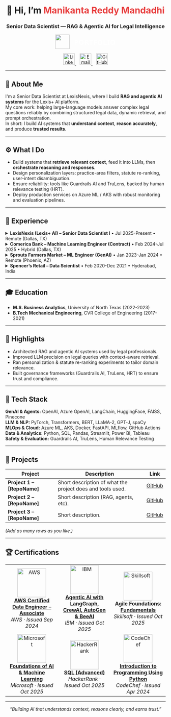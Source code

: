 <h1 align="center">👋 Hi, I’m <span style="color:#E83E3E">Manikanta Reddy Mandadhi</span></h1>
<h3 align="center">Senior Data Scientist — RAG & Agentic AI for Legal Intelligence</h3>

<p align="center">
  <a href="https://www.manikantabio.com" target="_blank" style="text-decoration:none;">
    <img src="https://github.com/Mani9006/pulse-robot-template-28729/raw/main/public/logos/website_logo.png" 
         width="45" 
         align="center" 
         style="vertical-align:middle; margin-right:10px;" />
    <span style="
      font-size:22px;
      font-weight:700;
      color:#FFFFFF;
      letter-spacing:0.5px;
      font-family:'Segoe UI', Arial, sans-serif;
      text-decoration:none;
      vertical-align:middle;
    ">
      PORTFOLIO
    </span>
  </a>
</p>


<p align="center">
  <a href="https://www.linkedin.com/in/reddy1999" target="_blank" title="LinkedIn">
    <img src="https://github.com/Mani9006/pulse-robot-template-28729/raw/main/public/logos/linkedin.jpg" width="36" alt="LinkedIn"/>
  </a>&nbsp;&nbsp;
  <a href="mailto:manikantareddyman@gmail.com" title="Email">
    <img src="https://github.com/Mani9006/pulse-robot-template-28729/raw/main/public/logos/gmail.png" width="36" alt="Email"/>
  </a>&nbsp;&nbsp;
  <a href="https://github.com/Mani9006" target="_blank" title="GitHub">
    <img src="https://github.com/Mani9006/pulse-robot-template-28729/raw/main/public/logos/github.png" width="36" alt="GitHub"/>
  </a>
</p>

---

## 🧠 About Me
I'm a Senior Data Scientist at LexisNexis, where I build **RAG and agentic AI systems** for the Lexis+ AI platform.  
My core work: helping large-language models answer complex legal questions reliably by combining structured legal data, dynamic retrieval, and prompt orchestration.  
In short: I build AI systems that **understand context**, **reason accurately**, and produce **trusted results**.

---

## ⚙️ What I Do
- Build systems that **retrieve relevant context**, feed it into LLMs, then **orchestrate reasoning and responses**.  
- Design personalization layers: practice-area filters, statute re-ranking, user-intent disambiguation.  
- Ensure reliability: tools like Guardrails AI and TruLens, backed by human relevance testing (HRT).  
- Deploy production services on Azure ML / AKS with robust monitoring and evaluation pipelines.

---

## 💼 Experience  
<details>
<summary><strong>LexisNexis (Lexis+ AI) – Senior Data Scientist I</strong> • Jul 2025-Present • Remote (Dallas, TX)</summary>

- Built RAG + agentic workflows to interpret and respond to complex legal user queries.  
- Led personalization (practice-area) and statute re-ranking experiments for better legal relevance.  
- Applied Guardrails AI, TruLens and human relevance testing to ensure output safety and quality.  
- Deployed on Azure Kubernetes Service (AKS) with production-grade monitoring and evaluation.

</details>

<details>
<summary><strong>Comerica Bank – Machine Learning Engineer (Contract)</strong> • Feb 2024-Jul 2025 • Hybrid (Dallas, TX)</summary>

- Developed internal GenAI tools using Azure OpenAI, LangChain and Azure Cognitive Search.  
- Built document Q&A and summarization pipelines via RAG for banking policy/audit access.  
- Ensured SOC2 compliance, integrated safety frameworks (Guardrails AI, TruLens), and containerised services on AKS.

</details>

<details>
<summary><strong>Sprouts Farmers Market – ML Engineer (GenAI)</strong> • Jan 2023-Jan 2024 • Remote (Phoenix, AZ)</summary>

- Developed a GPT-powered assistant for store teams (inventory, HR, operations) using LangChain + Pinecone.  
- Ran sentiment analysis on customer surveys, improved forecasting via Prophet & ARIMA.  
- Implemented Redis caching for low-latency responses; tracked experiments with MLflow.

</details>

<details>
<summary><strong>Spencer’s Retail – Data Scientist</strong> • Feb 2020-Dec 2021 • Hyderabad, India</summary>

- Segmented customers using k-means clustering; built LightGBM models for repeat-buyer prediction.  
- Created Airflow pipelines across multiple POS systems; extracted vendor spend data via OCR + spaCy.  
- Built dashboards in Tableau to guide promotion and stock-planning decisions.

</details>

---

## 🎓 Education
- **M.S. Business Analytics**, University of North Texas (2022-2023)  
- **B.Tech Mechanical Engineering**, CVR College of Engineering (2017-2021)

---

## 🧩 Highlights
- Architected RAG and agentic AI systems used by legal professionals.  
- Improved LLM precision on legal queries with context-aware retrieval.  
- Ran personalization & statute re-ranking experiments to tailor domain relevance.  
- Built governance frameworks (Guardrails AI, TruLens, HRT) to ensure trust and compliance.

---

## 🧰 Tech Stack
**GenAI & Agents:** OpenAI, Azure OpenAI, LangChain, HuggingFace, FAISS, Pinecone  
**LLM & NLP:** PyTorch, Transformers, BERT, LLaMA-2, GPT-J, spaCy  
**MLOps & Cloud:** Azure ML, AKS, Docker, FastAPI, MLflow, GitHub Actions  
**Data & Analytics:** Python, SQL, Pandas, Streamlit, Power BI, Tableau  
**Safety & Evaluation:** Guardrails AI, TruLens, Human Relevance Testing

---

## 📂 Projects  
| Project | Description | Link |
|---------|-------------|------|
| **Project 1 – [RepoName]** | Short description of what the project does and tools used. | [GitHub](https://github.com/Mani9006/RepoName1) |
| **Project 2 – [RepoName]** | Short description (RAG, agents, etc). | [GitHub](https://github.com/Mani9006/RepoName2) |
| **Project 3 – [RepoName]** | Short description. | [GitHub](https://github.com/Mani9006/RepoName3) |

*(Add as many rows as you like.)*

---

## 🏆 Certifications  
<table>
<tr>
<td align="center" width="200">
  <img src="https://github.com/Mani9006/pulse-robot-template-28729/raw/main/public/logos/aws-logo.svg" width="90" alt="AWS"/><br>
  <b><a href="https://cp.certmetrics.com/amazon/en/public/verify/credential/3e16f1ea98cd434cac93533eca5dd413" target="_blank">AWS Certified Data Engineer – Associate</a></b><br>
  <i>AWS · Issued Sep 2024</i>
</td>
<td align="center" width="200">
  <img src="https://github.com/Mani9006/pulse-robot-template-28729/raw/main/public/logos/ibm-logo.png" width="90" alt="IBM"/><br>
  <b><a href="https://www.coursera.org/account/accomplishments/verify/7RA565ABT4RL" target="_blank">Agentic AI with LangGraph, CrewAI, AutoGen & BeeAI</a></b><br>
  <i>IBM · Issued Oct 2025</i>
</td>
<td align="center" width="200">
  <img src="https://github.com/Mani9006/pulse-robot-template-28729/raw/main/public/logos/skillsoft-logo.png" width="90" alt="Skillsoft"/><br>
  <b><a href="https://skillsoft.digitalbadges.skillsoft.com/db23a449-5a3c-4cec-97a1-b7d3af7bb75c#acc.mISHW9Xi" target="_blank">Agile Foundations: Fundamentals</a></b><br>
  <i>Skillsoft · Issued Oct 2025</i>
</td>
<tr>
<td align="center" width="200">
  <img src="https://github.com/Mani9006/pulse-robot-template-28729/raw/main/public/logos/microsoft-logo.png" width="90" alt="Microsoft"/><br>
  <b><a href="https://www.coursera.org/account/accomplishments/verify/I9XE69UWM2CY" target="_blank">Foundations of AI & Machine Learning</a></b><br>
  <i>Microsoft · Issued Oct 2025</i>
</td>
<td align="center" width="200">
  <img src="https://github.com/Mani9006/pulse-robot-template-28729/raw/main/public/logos/HackerRank.png" width="90" alt="HackerRank"/><br>
  <b><a href="https://www.hackerrank.com/certificates/iframe/c396ecf364e2" target="_blank">SQL (Advanced)</a></b><br>
  <i>HackerRank · Issued Oct 2025</i>
</td>
<td align="center" width="200">
  <img src="https://github.com/Mani9006/pulse-robot-template-28729/raw/main/public/logos/codechef-logo.png" width="90" alt="CodeChef"/><br>
  <b><a href="https://www.codechef.com/certificates/public/10969a2" target="_blank">Introduction to Programming Using Python</a></b><br>
  <i>CodeChef · Issued Apr 2024</i>
</td>
</tr>
</table>

---

<p align="center"><i>“Building AI that understands context, reasons clearly, and earns trust.”</i></p>
